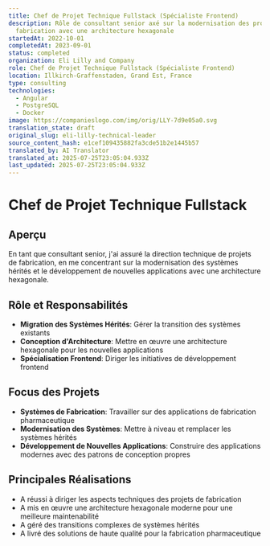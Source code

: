 ```yaml
---
title: Chef de Projet Technique Fullstack (Spécialiste Frontend)
description: Rôle de consultant senior axé sur la modernisation des projets de
  fabrication avec une architecture hexagonale
startedAt: 2022-10-01
completedAt: 2023-09-01
status: completed
organization: Eli Lilly and Company
role: Chef de Projet Technique Fullstack (Spécialiste Frontend)
location: Illkirch-Graffenstaden, Grand Est, France
type: consulting
technologies:
  - Angular
  - PostgreSQL
  - Docker
image: https://companieslogo.com/img/orig/LLY-7d9e05a0.svg
translation_state: draft
original_slug: eli-lilly-technical-leader
source_content_hash: e1cef109435882fa3cde51b2e1445b57
translated_by: AI Translator
translated_at: 2025-07-25T23:05:04.933Z
last_updated: 2025-07-25T23:05:04.933Z
---
```


# Chef de Projet Technique Fullstack

## Aperçu

En tant que consultant senior, j'ai assuré la direction technique de projets de fabrication, en me concentrant sur la modernisation des systèmes hérités et le développement de nouvelles applications avec une architecture hexagonale.

## Rôle et Responsabilités

- **Migration des Systèmes Hérités**: Gérer la transition des systèmes existants
- **Conception d'Architecture**: Mettre en œuvre une architecture hexagonale pour les nouvelles applications
- **Spécialisation Frontend**: Diriger les initiatives de développement frontend

## Focus des Projets

- **Systèmes de Fabrication**: Travailler sur des applications de fabrication pharmaceutique
- **Modernisation des Systèmes**: Mettre à niveau et remplacer les systèmes hérités
- **Développement de Nouvelles Applications**: Construire des applications modernes avec des patrons de conception propres

## Principales Réalisations

- A réussi à diriger les aspects techniques des projets de fabrication
- A mis en œuvre une architecture hexagonale moderne pour une meilleure maintenabilité
- A géré des transitions complexes de systèmes hérités
- A livré des solutions de haute qualité pour la fabrication pharmaceutique
